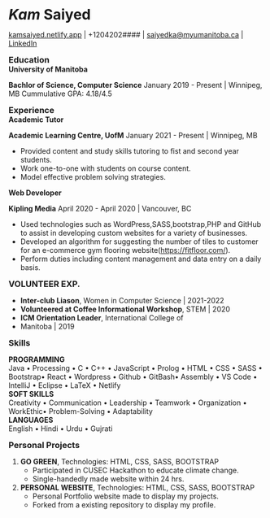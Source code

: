
#  *Kam* Saiyed
<style>
h1, h2, h3, h4, h5, h6 {
    margin: 0;
}
</style>

[kamsaiyed.netlify.app](https://kamsaiyed.netlify.app/)	| +1204202####	|	saiyedka@myumanitoba.ca 	|	 [LinkedIn](https://www.linkedin.com/in/kam-saiyed-578373178/)
### Education
#### University of Manitoba
**Bachlor of Science,	Computer Science**
January 2019 - Present	|	Winnipeg,	MB
Cummulative	GPA:	4.18/4.5


### Experience
#### Academic Tutor
**Academic Learning Centre, UofM**
January 2021 - Present	|	Winnipeg,	MB
* Provided content and study skills tutoring to fist and second year students.
*  Work one-to-one with students on course content.
* Model effective problem solving strategies.

#### Web Developer
**Kipling Media**
April 2020 - April 2020	|	Vancouver,	BC
* Used technologies such as WordPress,SASS,bootstrap,PHP and GitHub to
assist in developing custom websites for a variety of businesses.
*  Developed an algorithm for suggesting the number of tiles to customer for an e-commerce
gym flooring website(https://fitfloor.com/).
* Perform duties including content management and data entry on a daily basis.

### VOLUNTEER EXP.
* **Inter-club Liason**, Women in Computer
Science | 2021-2022
* **Volunteered at Coffee Informational
Workshop**, STEM | 2020
* **ICM Orientation Leader**, International College of
*  Manitoba | 2019


### Skills
**PROGRAMMING**<br />
Java • Processing • C • C++ • JavaScript •	Prolog • HTML • CSS • SASS • Bootstrap• React • Wordpress • Github • GitBash• Assembly • VS Code • IntelliJ • Eclipse • LaTeX • Netlify<br />
**SOFT SKILLS**<br />
Creativity • Communication • Leadership • Teamwork • Organization • WorkEthic• Problem-Solving • Adaptability<br />
**LANGUAGES**<br />
English • Hindi • Urdu • Gujrati





### Personal Projects
1. **GO GREEN**, Technologies: HTML, CSS, SASS, BOOTSTRAP
	* Participated in CUSEC Hackathon to educate climate change.
   * Single-handedly made website within 24 hrs.
2. **PERSONAL WEBSITE**, Technologies: HTML, CSS, SASS, BOOTSTRAP
	* Personal Portfolio website made to display my projects.
    * Forked from a existing repository to display my profile.
